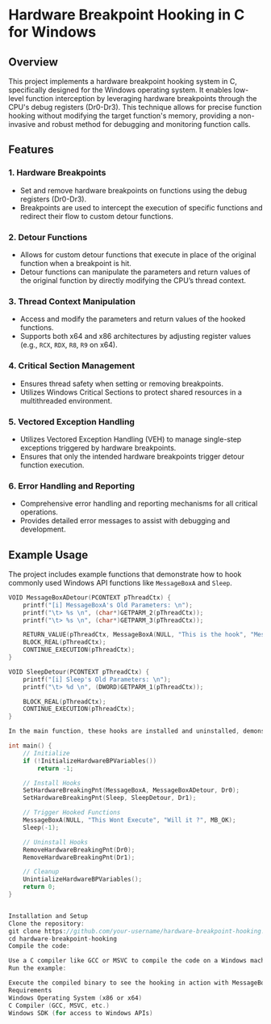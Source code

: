 # Hardware Breakpoint Hooking in C for Windows

## Overview

This project implements a hardware breakpoint hooking system in C, specifically designed for the Windows operating system. It enables low-level function interception by leveraging hardware breakpoints through the CPU's debug registers (Dr0-Dr3). This technique allows for precise function hooking without modifying the target function's memory, providing a non-invasive and robust method for debugging and monitoring function calls.

## Features

### 1. **Hardware Breakpoints**
   - Set and remove hardware breakpoints on functions using the debug registers (Dr0-Dr3).
   - Breakpoints are used to intercept the execution of specific functions and redirect their flow to custom detour functions.

### 2. **Detour Functions**
   - Allows for custom detour functions that execute in place of the original function when a breakpoint is hit.
   - Detour functions can manipulate the parameters and return values of the original function by directly modifying the CPU’s thread context.

### 3. **Thread Context Manipulation**
   - Access and modify the parameters and return values of the hooked functions.
   - Supports both x64 and x86 architectures by adjusting register values (e.g., `RCX`, `RDX`, `R8`, `R9` on x64).

### 4. **Critical Section Management**
   - Ensures thread safety when setting or removing breakpoints.
   - Utilizes Windows Critical Sections to protect shared resources in a multithreaded environment.

### 5. **Vectored Exception Handling**
   - Utilizes Vectored Exception Handling (VEH) to manage single-step exceptions triggered by hardware breakpoints.
   - Ensures that only the intended hardware breakpoints trigger detour function execution.

### 6. **Error Handling and Reporting**
   - Comprehensive error handling and reporting mechanisms for all critical operations.
   - Provides detailed error messages to assist with debugging and development.

## Example Usage

The project includes example functions that demonstrate how to hook commonly used Windows API functions like `MessageBoxA` and `Sleep`.

```c
VOID MessageBoxADetour(PCONTEXT pThreadCtx) {
    printf("[i] MessageBoxA's Old Parameters: \n");
    printf("\t> %s \n", (char*)GETPARM_2(pThreadCtx));
    printf("\t> %s \n", (char*)GETPARM_3(pThreadCtx));

    RETURN_VALUE(pThreadCtx, MessageBoxA(NULL, "This is the hook", "MessageBoxADetour", MB_OK | MB_ICONEXCLAMATION));
    BLOCK_REAL(pThreadCtx);
    CONTINUE_EXECUTION(pThreadCtx);
}

VOID SleepDetour(PCONTEXT pThreadCtx) {
    printf("[i] Sleep's Old Parameters: \n");
    printf("\t> %d \n", (DWORD)GETPARM_1(pThreadCtx));

    BLOCK_REAL(pThreadCtx);
    CONTINUE_EXECUTION(pThreadCtx);
}

In the main function, these hooks are installed and uninstalled, demonstrating their use:

int main() {
    // Initialize 
    if (!InitializeHardwareBPVariables())
        return -1;

    // Install Hooks
    SetHardwareBreakingPnt(MessageBoxA, MessageBoxADetour, Dr0);
    SetHardwareBreakingPnt(Sleep, SleepDetour, Dr1);

    // Trigger Hooked Functions
    MessageBoxA(NULL, "This Wont Execute", "Will it ?", MB_OK);
    Sleep(-1);

    // Uninstall Hooks
    RemoveHardwareBreakingPnt(Dr0);
    RemoveHardwareBreakingPnt(Dr1);

    // Cleanup
    UnintializeHardwareBPVariables();
    return 0;
}


Installation and Setup
Clone the repository:
git clone https://github.com/your-username/hardware-breakpoint-hooking.git
cd hardware-breakpoint-hooking
Compile the code:

Use a C compiler like GCC or MSVC to compile the code on a Windows machine.
Run the example:

Execute the compiled binary to see the hooking in action with MessageBoxA and Sleep.
Requirements
Windows Operating System (x86 or x64)
C Compiler (GCC, MSVC, etc.)
Windows SDK (for access to Windows APIs)
